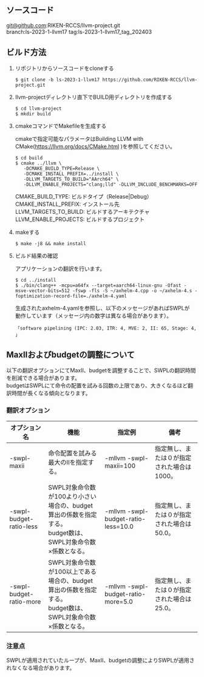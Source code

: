 ## ソースコード
git@github.com:RIKEN-RCCS/llvm-project.git  
branch:ls-2023-1-llvm17
tag:ls-2023-1-llvm17_tag_202403

## ビルド方法

1. リポジトリからソースコードをcloneする

      ```
      $ git clone -b ls-2023-1-llvm17 https://github.com/RIKEN-RCCS/llvm-project.git
      ```

2. llvm-projectディレクトリ直下でBUILD用ディレクトリを作成する

      ```
      $ cd llvm-project  
      $ mkdir build
      ```

3. cmakeコマンドでMakefileを生成する

      cmakeで指定可能なパラメータはBuilding LLVM with CMake(https://llvm.org/docs/CMake.html )を参照してください。

      ```
      $ cd build  
      $ cmake ../llvm \
         -DCMAKE_BUILD_TYPE=Release \
         -DCMAKE_INSTALL_PREFIX=../install \
         -DLLVM_TARGETS_TO_BUILD="AArch64" \
         -DLLVM_ENABLE_PROJECTS="clang;lld" -DLLVM_INCLUDE_BENCHMARKS=OFF  
      ```

      CMAKE_BUILD_TYPE:      ビルドタイプ（Release|Debug）  
      CMAKE_INSTALL_PREFIX:  インストール先  
      LLVM_TARGETS_TO_BUILD: ビルドするアーキテクチャ  
      LLVM_ENABLE_PROJECTS:  ビルドするプロジェクト  

4. makeする

      ```
      $ make -j8 && make install
      ```

5. ビルド結果の確認

      アプリケーションの翻訳を行います。

      ```
      $ cd ../install  
      $ ./bin/clang++ -mcpu=a64fx --target=aarch64-linux-gnu -Ofast -msve-vector-bits=512 -fswp -fls -S ~/axhelm-4.cpp -o ~/axhelm-4.s -foptimization-record-file=./axhelm-4.yaml
      ```

      生成されたaxhelm-4.yamlを参照し、以下のメッセージがあればSWPLが  
      動作しています（メッセージ内の数字は異なる場合があります）。

       「software pipelining (IPC: 2.03, ITR: 4, MVE: 2, II: 65, Stage: 4, 」

## MaxIIおよびbudgetの調整について
以下の翻訳オプションにてMaxII、budgetを調整することで、SWPLの翻訳時間を削減できる場合があります。<br>
budgetはSWPLにて命令の配置を試みる回数の上限であり、大きくなるほど翻訳時間が長くなる傾向となります。

### 翻訳オプション
| オプション名 | 機能 | 指定例 | 備考 |
| --- | --- | --- | --- |
| -swpl-maxii | 命令配置を試みる最大のIIを指定する。 | -mllvm -swpl-maxii=100 | 指定無し、または０が指定された場合は 1000。 |
| -swpl-budget-ratio-less | SWPL対象命令数が100より小さい場合の、budget算出の係数を指定する。<br>budget数は、SWPL対象命令数×係数となる。 | -mllvm -swpl-budget-ratio-less=10.0 | 指定無し、または０が指定された場合は 50.0。 |
| -swpl-budget-ratio-more | SWPL対象命令数が100以上である場合の、budget算出の係数を指定する。<br>budget数は、SWPL対象命令数×係数となる。 | -mllvm -swpl-budget-ratio-more=5.0 | 指定無し、または０が指定された場合は 25.0。 |

### 注意点
SWPLが適用されていたループが、MaxII、budgetの調整によりSWPLが適用されなくなる場合があります。

